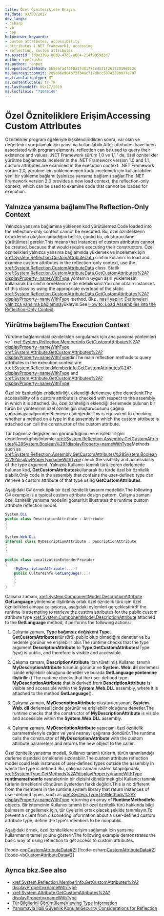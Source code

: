 ```yaml
---
title: Özel Özniteliklere Erişim
ms.date: 03/30/2017
dev_langs:
- csharp
- vb
- cpp
helpviewer_keywords:
- custom attributes, accessibility
- attributes [.NET Framework], accessing
- reflection, custom attributes
ms.assetid: 1d8e3398-00d8-47d5-a084-214f9859d3d7
author: rpetrusha
ms.author: ronpet
ms.openlocfilehash: 5b8eafa4f3f8a3fd81772c4521f26323019d012c
ms.sourcegitcommit: 289e06e904b72f34ac717dbcc5074239b977e707
ms.translationtype: MT
ms.contentlocale: tr-TR
ms.lasthandoff: 09/17/2019
ms.locfileid: "71046146"
---
```

# <a name="accessing-custom-attributes"></a><span data-ttu-id="13199-102">Özel Özniteliklere Erişim</span><span class="sxs-lookup"><span data-stu-id="13199-102">Accessing Custom Attributes</span></span>
<span data-ttu-id="13199-103">Öznitelikler program öğeleriyle ilişkilendirildikten sonra, var olan ve değerlerini sorgulamak için yansıma kullanılabilir.</span><span class="sxs-lookup"><span data-stu-id="13199-103">After attributes have been associated with program elements, reflection can be used to query their existence and values.</span></span> <span data-ttu-id="13199-104">.NET Framework sürüm 1,0 ve 1,1 ' de, özel öznitelikler yürütme bağlamında incelenir.</span><span class="sxs-lookup"><span data-stu-id="13199-104">In the .NET Framework version 1.0 and 1.1, custom attributes are examined in the execution context.</span></span> <span data-ttu-id="13199-105">.NET Framework sürüm 2,0, yürütme için yüklenemeyen kodu incelemek için kullanılabilen yeni bir yükleme bağlamı (yalnızca yansıma bağlamı) sağlar.</span><span class="sxs-lookup"><span data-stu-id="13199-105">The .NET Framework version 2.0 provides a new load context, the reflection-only context, which can be used to examine code that cannot be loaded for execution.</span></span>  
  
## <a name="the-reflection-only-context"></a><span data-ttu-id="13199-106">Yalnızca yansıma bağlamı</span><span class="sxs-lookup"><span data-stu-id="13199-106">The Reflection-Only Context</span></span>  
 <span data-ttu-id="13199-107">Yalnızca yansıma bağlamına yüklenen kod yürütülemez.</span><span class="sxs-lookup"><span data-stu-id="13199-107">Code loaded into the reflection-only context cannot be executed.</span></span> <span data-ttu-id="13199-108">Bu, özel özniteliklerin örneklerinin oluşturulamadığını belirtir, çünkü bu, oluşturucuların yürütülmesi gerekir.</span><span class="sxs-lookup"><span data-stu-id="13199-108">This means that instances of custom attributes cannot be created, because that would require executing their constructors.</span></span> <span data-ttu-id="13199-109">Özel öznitelikleri yalnızca yansıma bağlamında yüklemek ve incelemek için <xref:System.Reflection.CustomAttributeData> sınıfını kullanın.</span><span class="sxs-lookup"><span data-stu-id="13199-109">To load and examine custom attributes in the reflection-only context, use the <xref:System.Reflection.CustomAttributeData> class.</span></span> <span data-ttu-id="13199-110">Statik <xref:System.Reflection.CustomAttributeData.GetCustomAttributes%2A?displayProperty=nameWithType> yöntemin uygun aşırı yüklemesini kullanarak bu sınıfın örneklerini elde edebilirsiniz.</span><span class="sxs-lookup"><span data-stu-id="13199-110">You can obtain instances of this class by using the appropriate overload of the static <xref:System.Reflection.CustomAttributeData.GetCustomAttributes%2A?displayProperty=nameWithType> method.</span></span> <span data-ttu-id="13199-111">Bkz [. nasıl yapılır: Derlemeleri yalnızca yansıma bağlamına](how-to-load-assemblies-into-the-reflection-only-context.md)yükleyin.</span><span class="sxs-lookup"><span data-stu-id="13199-111">See [How to: Load Assemblies into the Reflection-Only Context](how-to-load-assemblies-into-the-reflection-only-context.md).</span></span>  
  
## <a name="the-execution-context"></a><span data-ttu-id="13199-112">Yürütme bağlamı</span><span class="sxs-lookup"><span data-stu-id="13199-112">The Execution Context</span></span>  
 <span data-ttu-id="13199-113">Yürütme bağlamındaki öznitelikleri sorgulamak için ana yansıma yöntemleri ve ' <xref:System.Reflection.MemberInfo.GetCustomAttributes%2A?displayProperty=nameWithType> <xref:System.Attribute.GetCustomAttributes%2A?displayProperty=nameWithType>dir.</span><span class="sxs-lookup"><span data-stu-id="13199-113">The main reflection methods to query attributes in the execution context are <xref:System.Reflection.MemberInfo.GetCustomAttributes%2A?displayProperty=nameWithType> and <xref:System.Attribute.GetCustomAttributes%2A?displayProperty=nameWithType>.</span></span>  
  
 <span data-ttu-id="13199-114">Özel bir özniteliğin erişilebilirliği, eklendiği derlemeye göre denetlenir.</span><span class="sxs-lookup"><span data-stu-id="13199-114">The accessibility of a custom attribute is checked with respect to the assembly in which it is attached.</span></span> <span data-ttu-id="13199-115">Bu, özel özniteliğin eklendiği derlemede bulunan bir türün bir yönteminin özel özniteliğin oluşturucusunu çağırıp çağıramayacağını denetlemeye eşdeğerdir.</span><span class="sxs-lookup"><span data-stu-id="13199-115">This is equivalent to checking whether a method on a type in the assembly in which the custom attribute is attached can call the constructor of the custom attribute.</span></span>  
  
 <span data-ttu-id="13199-116">Tür bağımsız değişkeninin görünürlüğünü ve erişilebilirliğini denetlemekgibiyöntemler.<xref:System.Reflection.Assembly.GetCustomAttributes%28System.Boolean%29?displayProperty=nameWithType></span><span class="sxs-lookup"><span data-stu-id="13199-116">Methods such as <xref:System.Reflection.Assembly.GetCustomAttributes%28System.Boolean%29?displayProperty=nameWithType> check the visibility and accessibility of the type argument.</span></span> <span data-ttu-id="13199-117">Yalnızca Kullanıcı tanımlı türü içeren derlemede bulunan kod, **GetCustomAttributes**kullanarak bu türde özel bir öznitelik alabilir.</span><span class="sxs-lookup"><span data-stu-id="13199-117">Only code in the assembly that contains the user-defined type can retrieve a custom attribute of that type using **GetCustomAttributes**.</span></span>  
  
 <span data-ttu-id="13199-118">Aşağıdaki C# örnek tipik bir özel öznitelik tasarım modelidir.</span><span class="sxs-lookup"><span data-stu-id="13199-118">The following C# example is a typical custom attribute design pattern.</span></span> <span data-ttu-id="13199-119">Çalışma zamanı özel öznitelik yansıma modelini gösterir.</span><span class="sxs-lookup"><span data-stu-id="13199-119">It illustrates the runtime custom attribute reflection model.</span></span>  
  
```csharp
System.DLL  
public class DescriptionAttribute : Attribute  
{  
}  
  
System.Web.DLL  
internal class MyDescriptionAttribute : DescriptionAttribute  
{  
}  
  
public class LocalizationExtenderProvider  
{  
    [MyDescriptionAttribute(...)]  
    public CultureInfo GetLanguage(...)  
    {  
    }  
}  
```  
  
 <span data-ttu-id="13199-120">Çalışma zamanı, <xref:System.ComponentModel.DescriptionAttribute> **GetLanguage** yöntemine iliştirilmiş ortak özel öznitelik türü için özel öznitelikleri almaya çalışıyorsa, aşağıdaki eylemleri gerçekleştirir:</span><span class="sxs-lookup"><span data-stu-id="13199-120">If the runtime is attempting to retrieve the custom attributes for the public custom attribute type <xref:System.ComponentModel.DescriptionAttribute> attached to the **GetLanguage** method, it performs the following actions:</span></span>  
  
1. <span data-ttu-id="13199-121">Çalışma zamanı, **Type bağımsız değişkeni** **Type. GetCustomAttributes**(tür *türü*) public olup olmadığını denetler ve bu nedenle görünür ve erişilebilir olur.</span><span class="sxs-lookup"><span data-stu-id="13199-121">The runtime checks that the type argument **DescriptionAttribute** to **Type.GetCustomAttributes**(Type *type*) is public, and therefore is visible and accessible.</span></span>  
  
2. <span data-ttu-id="13199-122">Çalışma zamanı, **DescriptionAttribute** 'tan türetilmiş Kullanıcı tanımlı **MyDescriptionAttribute** türünün görünür ve **System. Web. dll** derlemesi Içinde erişilebilir olduğunu denetler ve burada **GetLanguage yöntemine iliştirilir** ().</span><span class="sxs-lookup"><span data-stu-id="13199-122">The runtime checks that the user-defined type **MyDescriptionAttribute** that is derived from **DescriptionAttribute** is visible and accessible within the **System.Web.DLL** assembly, where it is attached to the method **GetLanguage**().</span></span>  
  
3. <span data-ttu-id="13199-123">Çalışma zamanı, **MyDescriptionAttribute** oluşturucusunun, **System. Web. dll** derlemesi içinde görünür ve erişilebilir olduğunu denetler.</span><span class="sxs-lookup"><span data-stu-id="13199-123">The runtime checks that the constructor of **MyDescriptionAttribute** is visible and accessible within the **System.Web.DLL** assembly.</span></span>  
  
4. <span data-ttu-id="13199-124">Çalışma zamanı, **MyDescriptionAttribute** yapıcısını özel öznitelik parametreleriyle çağırır ve yeni nesneyi çağırana döndürür.</span><span class="sxs-lookup"><span data-stu-id="13199-124">The runtime calls the constructor of **MyDescriptionAttribute** with the custom attribute parameters and returns the new object to the caller.</span></span>  
  
 <span data-ttu-id="13199-125">Özel öznitelik yansıtma modeli, Kullanıcı tanımlı türlerin, türün tanımlandığı derleme dışındaki örneklerini sızdırabilir.</span><span class="sxs-lookup"><span data-stu-id="13199-125">The custom attribute reflection model could leak instances of user-defined types outside the assembly in which the type is defined.</span></span> <span data-ttu-id="13199-126">Bu, çalışma zamanı sistem kitaplığındaki, <xref:System.Type.GetMethods%2A?displayProperty=nameWithType> **runtimemethoınfo** nesnelerinin bir dizisini döndürmek gibi Kullanıcı tanımlı türlerin örneklerini döndüren üyelerden farklı değildir.</span><span class="sxs-lookup"><span data-stu-id="13199-126">This is no different from the members in the runtime system library that return instances of user-defined types, such as <xref:System.Type.GetMethods%2A?displayProperty=nameWithType> returning an array of **RuntimeMethodInfo** objects.</span></span> <span data-ttu-id="13199-127">Bir istemcinin Kullanıcı tanımlı bir özel öznitelik türü hakkında bilgi bulmasını engellemek için, tür üyelerini ortak olacak şekilde tanımlayın.</span><span class="sxs-lookup"><span data-stu-id="13199-127">To prevent a client from discovering information about a user-defined custom attribute type, define the type's members to be nonpublic.</span></span>  
  
 <span data-ttu-id="13199-128">Aşağıdaki örnek, özel özniteliklere erişim sağlamak için yansıma kullanmanın temel yolunu gösterir.</span><span class="sxs-lookup"><span data-stu-id="13199-128">The following example demonstrates the basic way of using reflection to get access to custom attributes.</span></span>  
  
 [!code-cpp[CustomAttributeData#2](../../../samples/snippets/cpp/VS_Snippets_CLR/CustomAttributeData/CPP/source2.cpp#2)]
 [!code-csharp[CustomAttributeData#2](../../../samples/snippets/csharp/VS_Snippets_CLR/CustomAttributeData/CS/source2.cs#2)]
 [!code-vb[CustomAttributeData#2](../../../samples/snippets/visualbasic/VS_Snippets_CLR/CustomAttributeData/VB/source2.vb#2)]  
  
## <a name="see-also"></a><span data-ttu-id="13199-129">Ayrıca bkz.</span><span class="sxs-lookup"><span data-stu-id="13199-129">See also</span></span>

- <xref:System.Reflection.MemberInfo.GetCustomAttributes%2A?displayProperty=nameWithType>
- <xref:System.Attribute.GetCustomAttributes%2A?displayProperty=nameWithType>
- [<span data-ttu-id="13199-130">Tür Bilgilerini Görüntüleme</span><span class="sxs-lookup"><span data-stu-id="13199-130">Viewing Type Information</span></span>](viewing-type-information.md)
- [<span data-ttu-id="13199-131">Yansımayla İlgili Güvenlik Konuları</span><span class="sxs-lookup"><span data-stu-id="13199-131">Security Considerations for Reflection</span></span>](security-considerations-for-reflection.md)

